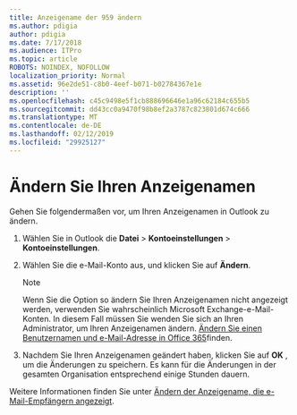 ```yaml
---
title: Anzeigename der 959 ändern
ms.author: pdigia
author: pdigia
ms.date: 7/17/2018
ms.audience: ITPro
ms.topic: article
ROBOTS: NOINDEX, NOFOLLOW
localization_priority: Normal
ms.assetid: 96e2de51-c8b0-4eef-b071-b02784367e1e
description: ''
ms.openlocfilehash: c45c9498e5f1cb888696646e1a96c62184c655b5
ms.sourcegitcommit: dd43cc0a9470f98b8ef2a3787c823801d674c666
ms.translationtype: MT
ms.contentlocale: de-DE
ms.lasthandoff: 02/12/2019
ms.locfileid: "29925127"
---
```

# <a name="change-your-display-name"></a>Ändern Sie Ihren Anzeigenamen
  
Gehen Sie folgendermaßen vor, um Ihren Anzeigenamen in Outlook zu ändern.
  
1. Wählen Sie in Outlook die **Datei** \> **Kontoeinstellungen** \> **Kontoeinstellungen**.
    
2. Wählen Sie die e-Mail-Konto aus, und klicken Sie auf **Ändern**.
    
    > [!NOTE]
    > Wenn Sie die Option so ändern Sie Ihren Anzeigenamen nicht angezeigt werden, verwenden Sie wahrscheinlich Microsoft Exchange-e-Mail-Konten. In diesem Fall müssen Sie wenden Sie sich an Ihren Administrator, um Ihren Anzeigenamen ändern. [Ändern Sie einen Benutzernamen und e-Mail-Adresse in Office 365](https://support.office.com/article/fb5ac074-e203-4e1f-9843-b9d1a3e03297.aspx)finden. 
  
3. Nachdem Sie Ihren Anzeigenamen geändert haben, klicken Sie auf **OK** , um die Änderungen zu speichern. Es kann für die Änderungen in der gesamten Organisation entsprechend einige Stunden dauern. 
    
Weitere Informationen finden Sie unter [Ändern der Anzeigename, die e-Mail-Empfängern angezeigt](https://support.office.com/article/2b53331a-ba2a-4803-88dc-ac9fe376c8a9.aspx).
  

